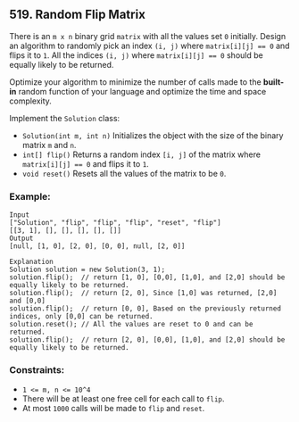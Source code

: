 ## 519. Random Flip Matrix

There is an ```m x n``` binary grid ```matrix``` with all the values set ```0``` initially. Design an algorithm to randomly pick an index ```(i, j)``` where ```matrix[i][j] == 0``` and flips it to ```1```. All the indices ```(i, j)``` where ```matrix[i][j] == 0``` should be equally likely to be returned.

Optimize your algorithm to minimize the number of calls made to the **built-in** random function of your language and optimize the time and space complexity.

Implement the ```Solution``` class:

* ```Solution(int m, int n)``` Initializes the object with the size of the binary matrix ```m``` and ```n```.
* ```int[] flip()``` Returns a random index ```[i, j]``` of the matrix where ```matrix[i][j] == 0``` and flips it to ```1```.
* ```void reset()``` Resets all the values of the matrix to be ```0```.


### Example:
```
Input
["Solution", "flip", "flip", "flip", "reset", "flip"]
[[3, 1], [], [], [], [], []]
Output
[null, [1, 0], [2, 0], [0, 0], null, [2, 0]]

Explanation
Solution solution = new Solution(3, 1);
solution.flip();  // return [1, 0], [0,0], [1,0], and [2,0] should be equally likely to be returned.
solution.flip();  // return [2, 0], Since [1,0] was returned, [2,0] and [0,0]
solution.flip();  // return [0, 0], Based on the previously returned indices, only [0,0] can be returned.
solution.reset(); // All the values are reset to 0 and can be returned.
solution.flip();  // return [2, 0], [0,0], [1,0], and [2,0] should be equally likely to be returned.
```

### Constraints:

* ```1 <= m, n <= 10^4```
* There will be at least one free cell for each call to ```flip```.
* At most ```1000``` calls will be made to ```flip``` and ```reset```.
